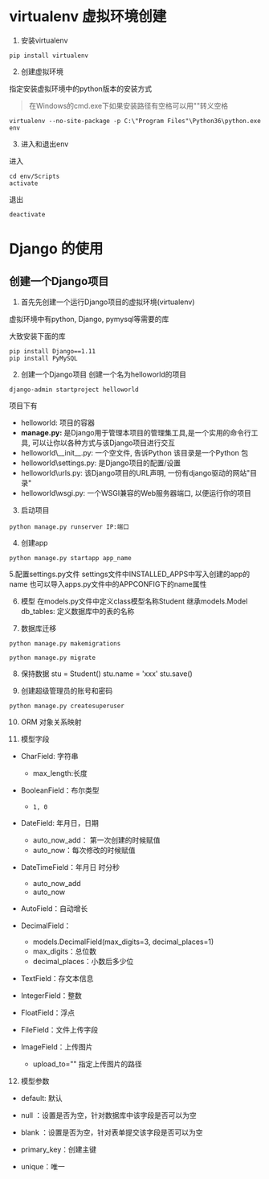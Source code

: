 # virtualenv 虚拟环境创建
1. 安装virtualenv

```
pip install virtualenv
```

2. 创建虚拟环境

指定安装虚拟环境中的python版本的安装方式
>在Windows的cmd.exe下如果安装路径有空格可以用""转义空格
```
virtualenv --no-site-package -p C:\"Program Files"\Python36\python.exe env
```

3. 进入和退出env

进入

```
cd env/Scripts
activate
```
退出

```
deactivate
```


# Django 的使用

## 创建一个Django项目
1. 首先先创建一个运行Django项目的虚拟环境(virtualenv)

虚拟环境中有python, Django, pymysql等需要的库

大致安装下面的库

```
pip install Django==1.11
pip install PyMySQL
```

2. 创建一个Django项目
创建一个名为helloworld的项目

```
django-admin startproject helloworld
```

项目下有
- helloworld: 项目的容器
- **manage.py:** 是Django用于管理本项目的管理集工具,是一个实用的命令行工具, 可以让你以各种方式与该Django项目进行交互
- helloworld\\\_\_init__.py: 一个空文件, 告诉Python 该目录是一个Python 包
- helloworld\\settings.py: 是Django项目的配置/设置
- helloworld\\urls.py: 该Django项目的URL声明, 一份有django驱动的网站"目录"
- helloworld\\wsgi.py: 一个WSGI兼容的Web服务器端口, 以便运行你的项目


3. 启动项目

```
python manage.py runserver IP:端口
```

4. 创建app

```
python manage.py startapp app_name
```
5.配置settings.py文件
settings文件中INSTALLED_APPS中写入创建的app的name
也可以导入apps.py文件中的APPCONFIG下的name属性

6. 模型
在models.py文件中定义class模型名称Student
继承models.Model
db_tables: 定义数据库中的表的名称

7. 数据库迁移

```
python manage.py makemigrations
```

```
python manage.py migrate
```

8. 保持数据 
stu = Student()
stu.name = 'xxx'
stu.save()

9. 创建超级管理员的账号和密码

```
python manage.py createsuperuser
```
10. ORM 对象关系映射

11. 模型字段

- CharField: 字符串
    - max_length:长度
- BooleanField：布尔类型
  - ```1, 0```

- DateField: 年月日，日期
  - auto_now_add： 第一次创建的时候赋值
  - auto_now：每次修改的时候赋值
- DateTimeField：年月日 时分秒
  - auto_now_add
  - auto_now

- AutoField：自动增长

- DecimalField： 
  - models.DecimalField(max_digits=3, decimal_places=1)
  - max_digits：总位数
  - decimal_places：小数后多少位

- TextField：存文本信息
- IntegerField：整数
- FloatField：浮点

- FileField：文件上传字段
- ImageField：上传图片
  - upload_to="" 指定上传图片的路径


12. 模型参数
- default: 默认
- null ：设置是否为空，针对数据库中该字段是否可以为空
- blank ：设置是否为空，针对表单提交该字段是否可以为空

- primary_key：创建主键
- unique：唯一





